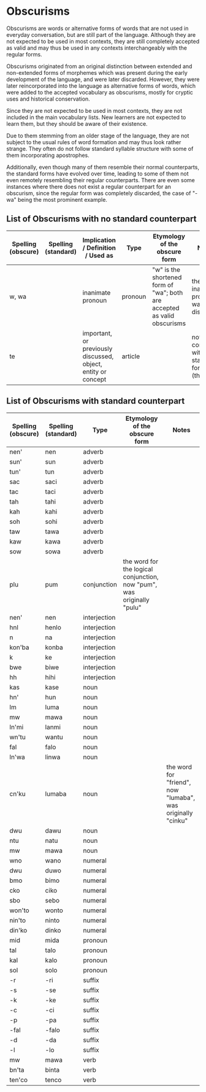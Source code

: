 # Obscurisms

Obscurisms are words or alternative forms of words that are not used in everyday conversation, but are still part of the language. Although they are not expected to be used in most contexts, they are still completely accepted as valid and may thus be used in any contexts interchangeably with the regular forms.

Obscurisms originated from an original distinction between extended and non-extended forms of morphemes which was present during the early development of the language, and were later discarded. However, they were later reincorporated into the language as alternative forms of words, which were added to the accepted vocabulary as obscurisms, mostly for cryptic uses and historical conservation.

Since they are not expected to be used in most contexts, they are not included in the main vocabulary lists. New learners are not expected to learn them, but they should be aware of their existence.

Due to them stemming from an older stage of the language, they are not subject to the usual rules of word formation and may thus look rather strange. They often do not follow standard syllable structure with some of them incorporating apostrophes. 

Additionally, even though many of them resemble their normal counterparts, the standard forms have evolved over time, leading to some of them not even remotely resembling their regular counterparts. There are even some instances where there does not exist a regular counterpart for an obscurism, since the regular form was completely discarded, the case of "-wa" being the most prominent example.

## List of Obscurisms with no standard counterpart

| Spelling (obscure) | Spelling (standard) | Implication / Definition / Used as | Type | Etymology of the obscure form | Notes |
|--------------------|---------------------|------------------------------------|------|------------------------------|-------|
| w, wa |  | inanimate pronoun | pronoun | "w" is the shortened form of "wa"; both are accepted as valid obscurisms | the inanimate pronoun was discarded |
| te |  | important, or previously discussed, object, entity or concept | article |  | not to be confused with the standard form "te" (the) |

## List of Obscurisms with standard counterpart

| Spelling (obscure) | Spelling (standard) | Type | Etymology of the obscure form | Notes |
|--------------------|---------------------|------|------------------------------|-------|
| nen' | nen | adverb |  |  |
| sun' | sun | adverb |  |  |
| tun' | tun | adverb |  |  |
| sac | saci | adverb |  |  |
| tac | taci | adverb |  |  |
| tah | tahi | adverb |  |  |
| kah | kahi | adverb |  |  |
| soh | sohi | adverb |  |  |
| taw | tawa | adverb |  |  |
| kaw | kawa | adverb |  |  |
| sow | sowa | adverb |  |  |
| plu | pum | conjunction | the word for the logical conjunction, now "pum", was originally "pulu" |  |
| nen' | nen | interjection |  |  |
| hnl | henlo | interjection |  |  |
| n | na | interjection |  |  |
| kon'ba | konba | interjection |  |  |
| k | ke | interjection |  |  |
| bwe | biwe | interjection |  |  |
| hh | hihi | interjection |  |  |
| kas | kase | noun |  |  |
| hn' | hun | noun |  |  |
| lm | luma | noun |  |  |
| mw | mawa | noun |  |  |
| ln'mi | lanmi | noun |  |  |
| wn'tu | wantu | noun |  |  |
| fal | falo | noun |  |  |
| ln'wa | linwa | noun |  |  |
| cn'ku | lumaba | noun |  | the word for "friend", now "lumaba", was originally "cinku" |
| dwu | dawu | noun |  |  |
| ntu | natu | noun |  |  |
| mw | mawa | noun |  |  |
| wno | wano | numeral |  |  |
| dwu | duwo | numeral |  |  |
| bmo | bimo | numeral |  |  |
| cko | ciko | numeral |  |  |
| sbo | sebo | numeral |  |  |
| won'to | wonto | numeral |  |  |
| nin'to | ninto | numeral |  |  |
| din'ko | dinko | numeral |  |  |
| mid | mida | pronoun |  |  |
| tal | talo | pronoun |  |  |
| kal | kalo | pronoun |  |  |
| sol | solo | pronoun |  |  |
| -r | -ri | suffix |  |  |
| -s | -se | suffix |  |  |
| -k | -ke | suffix |  |  |
| -c | -ci | suffix |  |  |
| -p | -pa | suffix |  |  |
| -fal | -falo | suffix |  |  |
| -d | -da | suffix |  |  |
| -l | -lo | suffix |  |  |
| mw | mawa | verb |  |  |
| bn'ta | binta | verb |  |  |
| ten'co | tenco | verb |  |  |